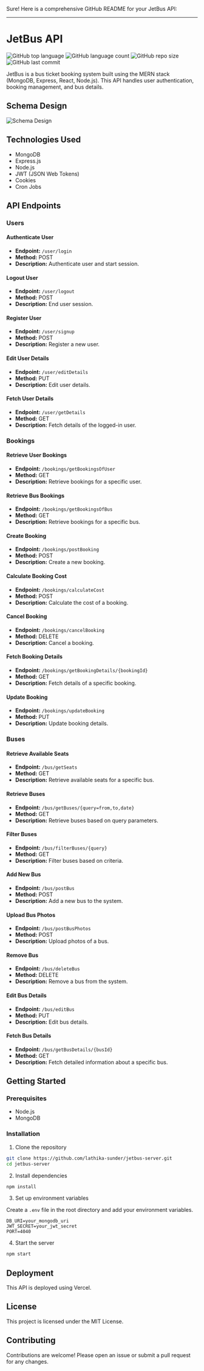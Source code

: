Sure! Here is a comprehensive GitHub README for your JetBus API:

---

# JetBus API

![GitHub top language](https://img.shields.io/github/languages/top/lathika-sunder/jetbus-server)
![GitHub language count](https://img.shields.io/github/languages/count/lathika-sunder/jetbus-server)
![GitHub repo size](https://img.shields.io/github/repo-size/lathika-sunder/jetbus-server)
![GitHub last commit](https://img.shields.io/github/last-commit/lathika-sunder/jetbus-server)

JetBus is a bus ticket booking system built using the MERN stack (MongoDB, Express, React, Node.js). This API handles user authentication, booking management, and bus details.

## Schema Design

![Schema Design](https://github.com/lathika-sunder/jetbus-server/assets/95066409/220c49cb-0850-4a6a-88ad-076ad1a48a41)

## Technologies Used

- MongoDB
- Express.js
- Node.js
- JWT (JSON Web Tokens)
- Cookies
- Cron Jobs

## API Endpoints

### Users

#### Authenticate User

- **Endpoint:** `/user/login`
- **Method:** POST
- **Description:** Authenticate user and start session.

#### Logout User

- **Endpoint:** `/user/logout`
- **Method:** POST
- **Description:** End user session.

#### Register User

- **Endpoint:** `/user/signup`
- **Method:** POST
- **Description:** Register a new user.

#### Edit User Details

- **Endpoint:** `/user/editDetails`
- **Method:** PUT
- **Description:** Edit user details.

#### Fetch User Details

- **Endpoint:** `/user/getDetails`
- **Method:** GET
- **Description:** Fetch details of the logged-in user.

### Bookings

#### Retrieve User Bookings

- **Endpoint:** `/bookings/getBookingsOfUser`
- **Method:** GET
- **Description:** Retrieve bookings for a specific user.

#### Retrieve Bus Bookings

- **Endpoint:** `/bookings/getBookingsOfBus`
- **Method:** GET
- **Description:** Retrieve bookings for a specific bus.

#### Create Booking

- **Endpoint:** `/bookings/postBooking`
- **Method:** POST
- **Description:** Create a new booking.

#### Calculate Booking Cost

- **Endpoint:** `/bookings/calculateCost`
- **Method:** POST
- **Description:** Calculate the cost of a booking.

#### Cancel Booking

- **Endpoint:** `/bookings/cancelBooking`
- **Method:** DELETE
- **Description:** Cancel a booking.

#### Fetch Booking Details

- **Endpoint:** `/bookings/getBookingDetails/{bookingId}`
- **Method:** GET
- **Description:** Fetch details of a specific booking.

#### Update Booking

- **Endpoint:** `/bookings/updateBooking`
- **Method:** PUT
- **Description:** Update booking details.

### Buses

#### Retrieve Available Seats

- **Endpoint:** `/bus/getSeats`
- **Method:** GET
- **Description:** Retrieve available seats for a specific bus.

#### Retrieve Buses

- **Endpoint:** `/bus/getBuses/{query=from,to,date}`
- **Method:** GET
- **Description:** Retrieve buses based on query parameters.

#### Filter Buses

- **Endpoint:** `/bus/filterBuses/{query}`
- **Method:** GET
- **Description:** Filter buses based on criteria.

#### Add New Bus

- **Endpoint:** `/bus/postBus`
- **Method:** POST
- **Description:** Add a new bus to the system.

#### Upload Bus Photos

- **Endpoint:** `/bus/postBusPhotos`
- **Method:** POST
- **Description:** Upload photos of a bus.

#### Remove Bus

- **Endpoint:** `/bus/deleteBus`
- **Method:** DELETE
- **Description:** Remove a bus from the system.

#### Edit Bus Details

- **Endpoint:** `/bus/editBus`
- **Method:** PUT
- **Description:** Edit bus details.

#### Fetch Bus Details

- **Endpoint:** `/bus/getBusDetails/{busId}`
- **Method:** GET
- **Description:** Fetch detailed information about a specific bus.

## Getting Started

### Prerequisites

- Node.js
- MongoDB

### Installation

1. Clone the repository

```bash
git clone https://github.com/lathika-sunder/jetbus-server.git
cd jetbus-server
```

2. Install dependencies

```bash
npm install
```

3. Set up environment variables

Create a `.env` file in the root directory and add your environment variables.

```env
DB_URI=your_mongodb_uri
JWT_SECRET=your_jwt_secret
PORT=4040
```

4. Start the server

```bash
npm start
```

## Deployment

This API is deployed using Vercel.

## License

This project is licensed under the MIT License.

## Contributing

Contributions are welcome! Please open an issue or submit a pull request for any changes.

